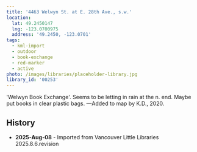 ```yaml
---
title: '4463 Welwyn St. at E. 28th Ave., s.w.'
location:
  lat: 49.2450147
  lng: -123.0700975
  address: '49.2450, -123.0701'
tags:
  - kml-import
  - outdoor
  - book-exchange
  - red-marker
  - active
photo: /images/libraries/placeholder-library.jpg
library_id: '00253'
---
```

'Welwyn Book Exchange'.
Seems to be letting in rain at the n. end.
Maybe put books in clear plastic bags.
—Added to map by K.D., 2020.

## History
- **2025-Aug-08** - Imported from Vancouver Little Libraries 2025.8.6.revision
